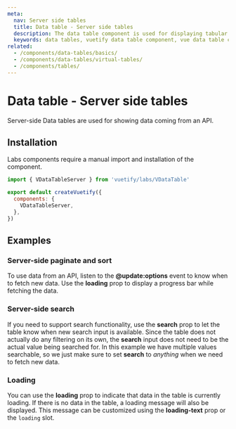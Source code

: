 ```yaml
---
meta:
  nav: Server side tables
  title: Data table - Server side tables
  description: The data table component is used for displaying tabular data in a way that is easy for users to scan. It includes sorting, searching, pagination and selection.
  keywords: data tables, vuetify data table component, vue data table component
related:
  - /components/data-tables/basics/
  - /components/data-tables/virtual-tables/
  - /components/tables/
---
```


# Data table - Server side tables

Server-side Data tables are used for showing data coming from an API.

<entry />

## Installation

Labs components require a manual import and installation of the component.

```js { resource="src/plugins/vuetify.js" }
import { VDataTableServer } from 'vuetify/labs/VDataTable'

export default createVuetify({
  components: {
    VDataTableServer,
  },
})
```

## Examples

### Server-side paginate and sort

To use data from an API, listen to the **@update:options** event to know when to fetch new data. Use the **loading** prop to display a progress bar while fetching the data.

<example file="v-data-table/misc-server-side-paginate-and-sort" />

### Server-side search

If you need to support search functionality, use the **search** prop to let the table know when new search input is available. Since the table does not actually do any filtering on its own, the **search** input does not need to be the actual value being searched for. In this example we have multiple values searchable, so we just make sure to set **search** to _anything_ when we need to fetch new data.

<example file="v-data-table/server-search" />

### Loading

You can use the **loading** prop to indicate that data in the table is currently loading. If there is no data in the table, a loading message will also be displayed. This message can be customized using the **loading-text** prop or the `loading` slot.

<example file="v-data-table/prop-loading" />
